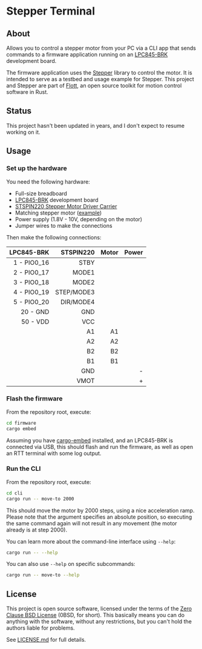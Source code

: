 # Stepper Terminal

## About

Allows you to control a stepper motor from your PC via a CLI app that sends
commands to a firmware application running on an [LPC845-BRK] development board.

The firmware application uses the [Stepper] library to control the motor. It is
intended to serve as a testbed and usage example for Stepper. This project and
Stepper are part of [Flott], an open source toolkit for motion control software
in Rust.

## Status

This project hasn't been updated in years, and I don't expect to resume working
on it.

## Usage

### Set up the hardware

You need the following hardware:

- Full-size breadboard
- [LPC845-BRK] development board
- [STSPIN220 Stepper Motor Driver Carrier](https://www.pololu.com/product/2876)
- Matching stepper motor ([example](https://www.pololu.com/product/1208))
- Power supply (1.8V - 10V, depending on the motor)
- Jumper wires to make the connections

Then make the following connections:

|  LPC845-BRK |  STSPIN220 | Motor | Power |
| ----------: | ---------: | ----: | ----: |
| 1 - PIO0_16 |       STBY |       |       |
| 2 - PIO0_17 |      MODE1 |       |       |
| 3 - PIO0_18 |      MODE2 |       |       |
| 4 - PIO0_19 | STEP/MODE3 |       |       |
| 5 - PIO0_20 |  DIR/MODE4 |       |       |
|    20 - GND |        GND |       |       |
|    50 - VDD |        VCC |       |       |
|             |         A1 |    A1 |       |
|             |         A2 |    A2 |       |
|             |         B2 |    B2 |       |
|             |         B1 |    B1 |       |
|             |        GND |       |     - |
|             |       VMOT |       |     + |

### Flash the firmware

From the repository root, execute:

```bash
cd firmware
cargo embed
```

Assuming you have [cargo-embed](https://github.com/probe-rs/cargo-embed)
installed, and an LPC845-BRK is connected via USB, this should flash and run the
firmware, as well as open an RTT terminal with some log output.

### Run the CLI

From the repository root, execute:

```bash
cd cli
cargo run -- move-to 2000
```

This should move the motor by 2000 steps, using a nice acceleration ramp. Please
note that the argument specifies an absolute position, so executing the same
command again will not result in any movement (the motor already is at step
2000).

You can learn more about the command-line interface using `--help`:

```bash
cargo run -- --help
```

You can also use `--help` on specific subcommands:

```bash
cargo run -- move-to --help
```

## License

This project is open source software, licensed under the terms of the
[Zero Clause BSD License](https://opensource.org/licenses/0BSD) (0BSD, for
short). This basically means you can do anything with the software, without any
restrictions, but you can't hold the authors liable for problems.

See
[LICENSE.md](https://github.com/flott-motion/stepper-terminal/blob/main/LICENSE.md)
for full details.

[LPC845-BRK]: https://www.nxp.com/products/processors-and-microcontrollers/arm-microcontrollers/general-purpose-mcus/lpc800-cortex-m0-plus-/lpc845-breakout-board-for-lpc84x-family-mcus:LPC845-BRK
[Stepper]: https://crates.io/crates/stepper
[Flott]: https://flott-motion.org/
[@hannobraun]: https://github.com/hannobraun
